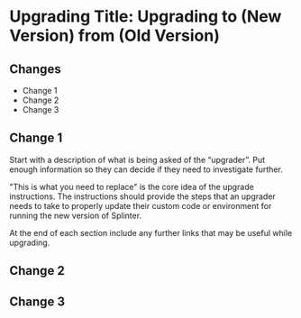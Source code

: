 <!--
  Copyright 2018-2020 Cargill Incorporated

  Licensed under the Apache License, Version 2.0 (the "License");
  you may not use this file except in compliance with the License.
  You may obtain a copy of the License at

      http://www.apache.org/licenses/LICENSE-2.0

  Unless required by applicable law or agreed to in writing, software
  distributed under the License is distributed on an "AS IS" BASIS,
  WITHOUT WARRANTIES OR CONDITIONS OF ANY KIND, either express or implied.
  See the License for the specific language governing permissions and
  limitations under the License.
-->
# Upgrading Title: Upgrading to (New Version) from (Old Version)

<!-- (like Upgrading to Splinter v0.3.12 from Splinter v0.3.11) -->

<!--
Note: The file name should be in the following format
splinter-[new version]-from-[old version].md for example
splinter-v0.3.12-from-v0.3.11.md
-->

## Changes

* Change 1
* Change 2
* Change 3

<!--
List the changes that will be walked through in this document
-->

## Change 1
Start with a description of what is being asked of the “upgrader”. Put enough
information so they can decide if they need to investigate further.

"This is what you need to replace" is the core idea of the upgrade instructions.
The instructions should provide the steps that an upgrader needs to take to
properly update their custom code or environment for running the new version of
Splinter.

At the end of each section include any further links that may be useful while
upgrading.

## Change 2
<!--
Repeat format described in Change1
-->

## Change 3
<!--
Repeat format described in Change1
-->
